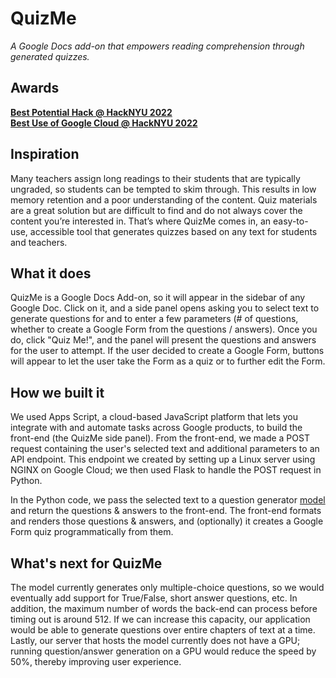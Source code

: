 # QuizMe
_A Google Docs add-on that empowers reading comprehension through generated quizzes._

## Awards
[**Best Potential Hack @ HackNYU 2022**](https://devpost.com/software/quizme-gp0erh)<br>
[**Best Use of Google Cloud @ HackNYU 2022**](https://devpost.com/software/quizme-gp0erh)

## Inspiration
Many teachers assign long readings to their students that are typically ungraded, so students can be tempted to skim through. This results in low memory retention and a poor understanding of the content. Quiz materials are a great solution but are difficult to find and do not always cover the content you’re interested in. That’s where QuizMe comes in, an easy-to-use, accessible tool that generates quizzes based on any text for students and teachers.

## What it does
QuizMe is a Google Docs Add-on, so it will appear in the sidebar of any Google Doc. Click on it, and a side panel opens asking you to select text to generate questions for and to enter a few parameters (# of questions, whether to create a Google Form from the questions / answers). Once you do, click "Quiz Me!", and the panel will present the questions and answers for the user to attempt. If the user decided to create a Google Form, buttons will appear to let the user take the Form as a quiz or to further edit the Form.

## How we built it
We used Apps Script, a cloud-based JavaScript platform that lets you integrate with and automate tasks across Google products, to build the front-end (the QuizMe side panel). From the front-end, we made a POST request containing the user's selected text and additional parameters to an API endpoint. This endpoint we created by setting up a Linux server using NGINX on Google Cloud; we then used Flask to handle the POST request in Python. 

In the Python code, we pass the selected text to a question generator [model](https://github.com/AMontgomerie/question_generator) and return the questions & answers to the front-end. The front-end formats and renders those questions & answers, and (optionally) it creates a Google Form quiz programmatically from them.

## What's next for QuizMe
The model currently generates only multiple-choice questions, so we would eventually add support for True/False, short answer questions, etc. In addition, the maximum number of words the back-end can process before timing out is around 512. If we can increase this capacity, our application would be able to generate questions over entire chapters of text at a time. Lastly, our server that hosts the model currently does not have a GPU; running question/answer generation on a GPU would reduce the speed by 50%, thereby improving user experience. 

